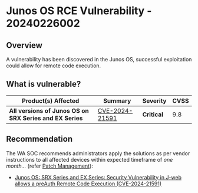 # Junos OS RCE Vulnerability - 20240226002

## Overview

A vulnerability has been discovered in the Junos OS, successful exploitation could allow for remote code execution.

## What is vulnerable?

| Product(s) Affected | Summary | Severity     | CVSS |
| ------------------- | ------- | ------------ | ---- |
| **All versions of Junos OS on SRX Series and EX Series** |  [CVE-2024-21591](https://nvd.nist.gov/vuln/detail/CVE-2024-21591)       | **Critical** | 9.8  |

## Recommendation

The WA SOC recommends administrators apply the solutions as per vendor instructions to all affected devices within expected timeframe of *one month...* (refer [Patch Management](../guidelines/patch-management.md)):

- [Junos OS: SRX Series and EX Series: Security Vulnerability in J-web allows a preAuth Remote Code Execution (CVE-2024-21591)](https://supportportal.juniper.net/s/article/2024-01-Security-Bulletin-Junos-OS-SRX-Series-and-EX-Series-Security-Vulnerability-in-J-web-allows-a-preAuth-Remote-Code-Execution-CVE-2024-21591?language=en_US)